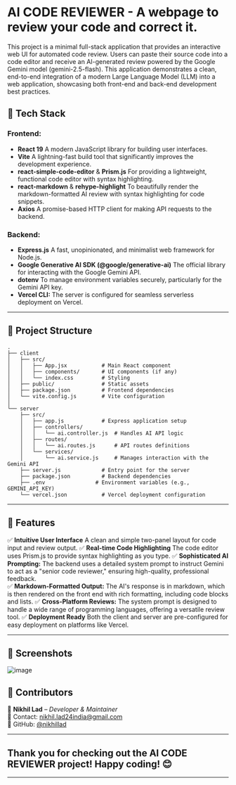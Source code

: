 
# AI CODE REVIEWER - A webpage to review your code and correct it.


This project is a minimal full-stack application that provides an interactive web UI for automated code review. Users can paste their source code into a code editor and receive an AI-generated review powered by the Google Gemini model (gemini-2.5-flash). This application demonstrates a clean, end-to-end integration of a modern Large Language Model (LLM) into a web application, showcasing both front-end and back-end development best practices.

## 🚀 Tech Stack

### Frontend:
- **React 19** A modern JavaScript library for building user interfaces.
- **Vite** A lightning-fast build tool that significantly improves the development experience.
- **react-simple-code-editor** & **Prism.js** For providing a lightweight, functional code editor with syntax highlighting.
- **react-markdown** & **rehype-highlight** To beautifully render the markdown-formatted AI review with syntax highlighting for code snippets.
- **Axios** A promise-based HTTP client for making API requests to the backend.

### Backend:
- **Express.js** A fast, unopinionated, and minimalist web framework for Node.js.
- **Google Generative AI SDK (@google/generative-ai)** The official library for interacting with the Google Gemini API.
- **dotenv** To manage environment variables securely, particularly for the Gemini API key.
- **Vercel CLI:** The server is configured for seamless serverless deployment on Vercel.

---

## 📂 Project Structure
```
.
├── client
│   ├── src/
│   │   ├── App.jsx           # Main React component
│   │   ├── components/       # UI components (if any)
│   │   └── index.css         # Styling
│   ├── public/               # Static assets
│   ├── package.json          # Frontend dependencies
│   └── vite.config.js        # Vite configuration
│
└── server
    ├── src/
    │   ├── app.js            # Express application setup
    │   ├── controllers/
    │   │   └── ai.controller.js  # Handles AI API logic
    │   ├── routes/
    │   │   └── ai.routes.js      # API routes definitions
    │   └── services/
    │       └── ai.service.js     # Manages interaction with the Gemini API
    ├── server.js             # Entry point for the server
    ├── package.json          # Backend dependencies
    ├── .env                # Environment variables (e.g., GEMINI_API_KEY)
    └── vercel.json           # Vercel deployment configuration

```

---

## 🌟 Features

✅ **Intuitive User Interface**  A clean and simple two-panel layout for code input and review output.
✅ **Real-time Code Highlighting** The code editor uses Prism.js to provide syntax highlighting as you type. 
✅ **Sophisticated AI Prompting:** The backend uses a detailed system prompt to instruct Gemini to act as a "senior code reviewer," ensuring high-quality, professional feedback.  
✅ **Markdown-Formatted Output:** The AI's response is in markdown, which is then rendered on the front end with rich formatting, including code blocks and lists.
✅ **Cross-Platform Reviews:** The system prompt is designed to handle a wide range of programming languages, offering a versatile review tool.
✅ **Deployment Ready** Both the client and server are pre-configured for easy deployment on platforms like Vercel.

---

## 📸 Screenshots

![image](https://github.com/user-attachments/assets/6eb66c29-6a73-4f98-9c15-7625a903a109)

## 🎯 Contributors

👤 **Nikhil Lad** – *Developer & Maintainer*  
📧 Contact: [nikhil.lad24india@gmail.com](nikhil.lad24india@gmail.com)  
🔗 GitHub: [@nikhillad](https://github.com/Gyanthakur)  

---

## Thank you for checking out the **AI CODE REVIEWER** project! Happy coding! 😊

---
